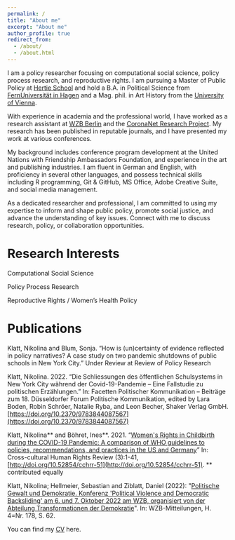 ```yaml
---
permalink: /
title: "About me"
excerpt: "About me"
author_profile: true
redirect_from: 
  - /about/
  - /about.html
---
```


I am a policy researcher focusing on computational social science, policy process research, and reproductive rights. I am pursuing a Master of Public Policy at [Hertie School](https://www.hertie-school.org/en/) and hold a B.A. in Political Science from [FernUniversität in Hagen](https://www.fernuni-hagen.de/KSW/portale/bapvs/) and a Mag. phil. in Art History from the [University of Vienna](https://kunstgeschichte.univie.ac.at/en/).

With experience in academia and the professional world, I have worked as a research assistant at [WZB Berlin](https://wzb.eu/en/research/dynamics-of-political-systems/transformations-of-democracy) and the [CoronaNet Research Project](https://www.coronanet-project.org/). My research has been published in reputable journals, and I have presented my work at various conferences. 

My background includes conference program development at the United Nations with Friendship Ambassadors Foundation, and experience in the art and publishing industries. I am fluent in German and English, with proficiency in several other languages, and possess technical skills including R programming, Git & GitHub, MS Office, Adobe Creative Suite, and social media management.

As a dedicated researcher and professional, I am committed to using my expertise to inform and shape public policy, promote social justice, and advance the understanding of key issues. Connect with me to discuss research, policy, or collaboration opportunities.

Research Interests
======
Computational Social Science

Policy Process Research

Reproductive Rights / Women’s Health Policy

Publications
======

Klatt, Nikolina and Blum, Sonja. “How is (un)certainty of evidence reflected in policy narratives? A case study on two pandemic shutdowns of public schools in New York City.” Under Review at Review of Policy Research 

Klatt, Nikolina. 2022. “Die Schliessungen des öffentlichen Schulsystems in New York City während der Covid-19-Pandemie – Eine Fallstudie zu politischen Erzählungen.” In: Facetten Politischer Kommunikation – Beiträge zum 18. Düsseldorfer Forum Politische Kommunikation, edited by Lara Boden, Robin Schröer, Natalie Ryba, and Leon Becher, Shaker Verlag GmbH. [https://doi.org/10.2370/9783844087567](https://doi.org/10.2370/9783844087567)

Klatt, Nikolina** and Böhret, Ines**. 2021. “[Women's Rights in Childbirth during the COVID-19 Pandemic: A comparison of WHO guidelines to policies, recommendations, and practices in the US and Germany](files/Klatt_Boehret_2021.pdf)” In: Cross-cultural Human Rights Review (3):1-41, [http://doi.org/10.52854/cchrr-51](http://doi.org/10.52854/cchrr-51).
** contributed equally 

Klatt, Nikolina; Hellmeier, Sebastian and Ziblatt, Daniel (2022): "[Politische Gewalt und Demokratie. Konferenz 'Political Violence and Democratic Backsliding' am 6. und 7. Oktober 2022 am WZB, organisiert von der Abteilung Transformationen der Demokratie](files/Klatt_Hellmeier_Ziblatt_2022.pdf)". In: WZB-Mitteilungen, H. 4=Nr. 178, S. 62.


You can find my [CV](files/CV_Klatt_Nikolina.pdf) here. 
